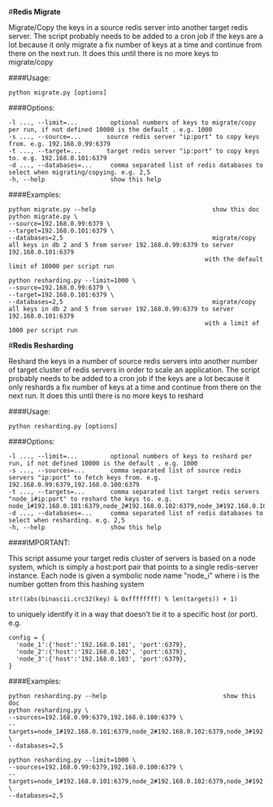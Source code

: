#**Redis Migrate**

Migrate/Copy the keys in a source redis server into another target redis server.
The script probably needs to be added to a cron job if the keys are a lot because it only migrate a fix number of keys at a time
and continue from there on the next run. It does this until there is no more keys to migrate/copy

####Usage: 

    python migrate.py [options]

####Options:

    -l ..., --limit=...         optional numbers of keys to migrate/copy per run, if not defined 10000 is the default . e.g. 1000
    -s ..., --source=...       source redis server "ip:port" to copy keys from. e.g. 192.168.0.99:6379
    -t ..., --target=...       target redis server "ip:port" to copy keys to. e.g. 192.168.0.101:6379
    -d ..., --databases=...     comma separated list of redis databases to select when migrating/copying. e.g. 2,5
    -h, --help                  show this help


####Examples:

    python migrate.py --help                                show this doc
    python migrate.py \
    --source=192.168.0.99:6379 \
    --target=192.168.0.101:6379 \
    --databases=2,5                                         migrate/copy all keys in db 2 and 5 from server 192.168.0.99:6379 to server 192.168.0.101:6379
                                                          with the default limit of 10000 per script run

    python resharding.py --limit=1000 \
    --source=192.168.0.99:6379 \
    --target=192.168.0.101:6379 \
    --databases=2,5                                         migrate/copy all keys in db 2 and 5 from server 192.168.0.99:6379 to server 192.168.0.101:6379
                                                          with a limit of 1000 per script run




#**Redis Resharding**

Reshard the keys in a number of source redis servers into another number of target cluster of redis servers
in order to scale an application.
The script probably needs to be added to a cron job if the keys are a lot because it only reshards a fix number of keys at a time
and continue from there on the next run. It does this until there is no more keys to reshard

####Usage:

    python resharding.py [options]

####Options:

    -l ..., --limit=...         optional numbers of keys to reshard per run, if not defined 10000 is the default . e.g. 1000
    -s ..., --sources=...       comma separated list of source redis servers "ip:port" to fetch keys from. e.g. 192.168.0.99:6379,192.168.0.100:6379
    -t ..., --targets=...       comma separated list target redis servers "node_i#ip:port" to reshard the keys to. e.g. node_1#192.168.0.101:6379,node_2#192.168.0.102:6379,node_3#192.168.0.103:6379
    -d ..., --databases=...     comma separated list of redis databases to select when resharding. e.g. 2,5
    -h, --help                  show this help


####IMPORTANT:

This script assume your target redis cluster of servers is based on a  node system,
which is simply a host:port pair that points to a single redis-server instance.
Each node is given a symbolic node name "node_i" where i is the number gotten from this hashing system

    str((abs(binascii.crc32(key) & 0xffffffff) % len(targets)) + 1)
to uniquely identify it in a way that doesn’t tie it to a specific host (or port).
e.g.

    config = {
      'node_1':{'host':'192.168.0.101', 'port':6379},
      'node_2':{'host':'192.168.0.102', 'port':6379},
      'node_3':{'host':'192.168.0.103', 'port':6379},
    }



####Examples:

    python resharding.py --help                                show this doc
    python resharding.py \
    --sources=192.168.0.99:6379,192.168.0.100:6379 \
    --targets=node_1#192.168.0.101:6379,node_2#192.168.0.102:6379,node_3#192.168.0.103:6379 \
    --databases=2,5
    
    python resharding.py --limit=1000 \
    --sources=192.168.0.99:6379,192.168.0.100:6379 \
    --targets=node_1#192.168.0.101:6379,node_2#192.168.0.102:6379,node_3#192.168.0.103:6379 \
    --databases=2,5

